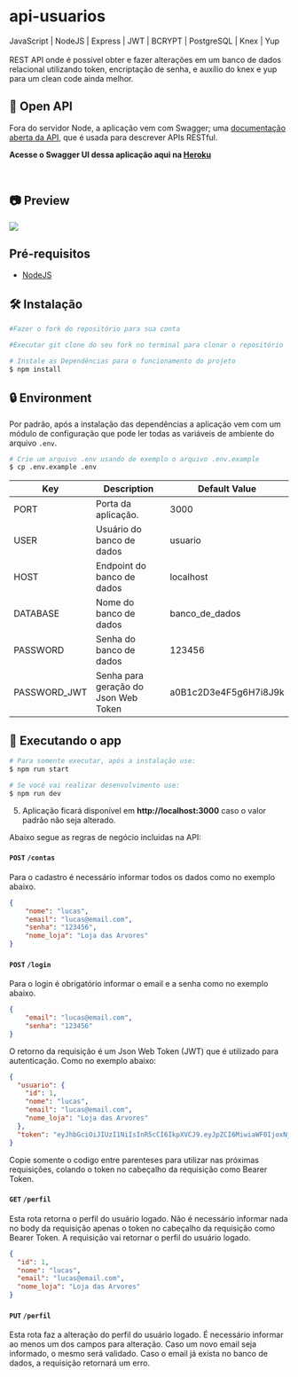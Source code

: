 # api-usuarios

<p>
JavaScript | NodeJS | Express | JWT | BCRYPT | PostgreSQL | Knex | Yup <br><br>
REST API onde é possível obter e fazer alterações em um banco de dados relacional utilizando token, encriptação de senha, e auxílio do knex e yup para um clean code ainda melhor.
</p>

## 📝 Open API

Fora do servidor Node, a aplicação vem com Swagger; uma [documentação aberta da API](https://swagger.io/specification/), que é usada para descrever APIs RESTful.

**Acesse o Swagger UI dessa aplicação aqui na [Heroku](https://api-usuarios-beta.herokuapp.com/docs/)**

<br>

<h2>📷 Preview</h2>

<img src="./api-usuarios.gif">

## Pré-requisitos

- [NodeJS](https://nodejs.org/en/download/)

## 🛠️ Instalação	

```bash
#Fazer o fork do repositório para sua conta

#Executar git clone do seu fork no terminal para clonar o repositório

# Instale as Dependências para o funcionamento do projeto
$ npm install
```

## 🔒 Environment

Por padrão, após a instalação das dependências a aplicação vem com um módulo de configuração que pode ler todas as variáveis ​​de ambiente do arquivo `.env`.

```bash
# Crie um arquivo .env usando de exemplo o arquivo .env.example
$ cp .env.example .env
```

| Key                       | Description                                                          | Default Value              |
| ------------------------- | -------------------------------------------------------------------- | -------------------------- |
| PORT                      | Porta da aplicação.                                                  | 3000                       |
| USER                      | Usuário do banco de dados                                            | usuario                    |
| HOST                      | Endpoint do banco de dados                                           | localhost                  |
| DATABASE                  | Nome do banco de dados                                               | banco_de_dados             |
| PASSWORD                  | Senha do banco de dados                                              | 123456                     |
| PASSWORD_JWT              | Senha para geração do Json Web Token                                 | a0B1c2D3e4F5g6H7i8J9k      |

## 🏃 Executando o app

```bash
# Para somente executar, após a instalação use:
$ npm run start

# Se você vai realizar desenvolvimento use:
$ npm run dev
```

5. Aplicação ficará disponível em **http://localhost:3000** caso o valor padrão não seja alterado.


Abaixo segue as regras de negócio incluidas na API:


#### `POST` `/contas`

Para o cadastro é necessário informar todos os dados como no exemplo abaixo.

```json
{
    "nome": "lucas",
    "email": "lucas@email.com",
    "senha": "123456",
    "nome_loja": "Loja das Arvores"
}

```

#### `POST` `/login`

Para o login é obrigatório informar o email e a senha como no exemplo abaixo.

```json
{
    "email": "lucas@email.com",
    "senha": "123456"
}
```


O retorno da requisição é um Json Web Token (JWT) que é utilizado para autenticação. Como no exemplo abaixo:

```json
{
  "usuario": {
    "id": 1,
    "nome": "lucas",
    "email": "lucas@email.com",
    "nome_loja": "Loja das Arvores"
  },
  "token": "eyJhbGciOiJIUzI1NiIsInR5cCI6IkpXVCJ9.eyJpZCI6MiwiaWF0IjoxNjM2NTc3MjcyLCJleHAiOjE2MzY2MDYwNzJ9.1YY4yGz8vQaZRfHNTNNPU82JqUxOOpKpuo_jEMVz5UA"
}
```


Copie somente o codigo entre parenteses para utilizar nas próximas requisições, colando o token no cabeçalho da requisição como Bearer Token.


#### `GET` `/perfil`

Esta rota retorna o perfil do usuário logado. Não é necessário informar nada no body da requisição apenas o token no cabeçalho da requisição como Bearer Token. A requisição vai retornar o perfil do usuário logado.

```json
{
  "id": 1,
  "nome": "lucas",
  "email": "lucas@email.com",
  "nome_loja": "Loja das Arvores"
}

```
#### `PUT` `/perfil`

Esta rota faz a alteração do perfil do usuário logado. É necessário informar ao menos um dos campos para alteração. Caso um novo email seja informado, o mesmo será validado. Caso o email já exista no banco de dados, a requisição retornará um erro.
